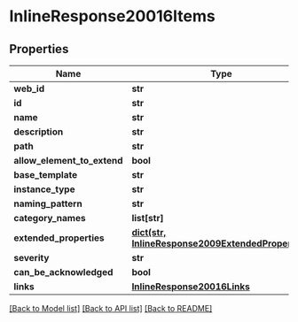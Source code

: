 # InlineResponse20016Items

## Properties
Name | Type | Description | Notes
------------ | ------------- | ------------- | -------------
**web_id** | **str** |  | [optional] 
**id** | **str** |  | [optional] 
**name** | **str** |  | [optional] 
**description** | **str** |  | [optional] 
**path** | **str** |  | [optional] 
**allow_element_to_extend** | **bool** |  | [optional] 
**base_template** | **str** |  | [optional] 
**instance_type** | **str** |  | [optional] 
**naming_pattern** | **str** |  | [optional] 
**category_names** | **list[str]** |  | [optional] 
**extended_properties** | [**dict(str, InlineResponse2009ExtendedProperties)**](InlineResponse2009ExtendedProperties.md) |  | [optional] 
**severity** | **str** |  | [optional] 
**can_be_acknowledged** | **bool** |  | [optional] 
**links** | [**InlineResponse20016Links**](InlineResponse20016Links.md) |  | [optional] 

[[Back to Model list]](../README.md#documentation-for-models) [[Back to API list]](../README.md#documentation-for-api-endpoints) [[Back to README]](../README.md)


